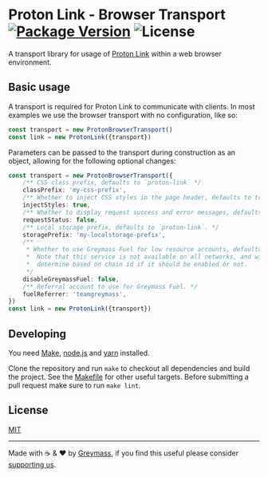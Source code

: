 # Proton Link - Browser Transport [![Package Version](https://img.shields.io/npm/v/proton-browser-transport.svg?style=flat-square)](https://www.npmjs.com/package/proton-browser-transport) ![License](https://img.shields.io/npm/l/proton-browser-transport.svg?style=flat-square)

A transport library for usage of [Proton Link](https://github.com/protonprotocol/proton-link) within a web browser environment.

## Basic usage

A transport is required for Proton Link to communicate with clients. In most examples we use the browser transport with no configuration, like so:

```ts
const transport = new ProtonBrowserTransport()
const link = new ProtonLink({transport})
```

Parameters can be passed to the transport during construction as an object, allowing for the following optional changes:

```ts
const transport = new ProtonBrowserTransport({
    /** CSS class prefix, defaults to `proton-link` */
    classPrefix: 'my-css-prefix',
    /** Whether to inject CSS styles in the page header, defaults to true. */
    injectStyles: true,
    /** Whether to display request success and error messages, defaults to true */
    requestStatus: false,
    /** Local storage prefix, defaults to `proton-link`. */
    storagePrefix: 'my-localstorage-prefix',
    /**
     * Whether to use Greymass Fuel for low resource accounts, defaults to false.
     *  Note that this service is not available on all networks, and will automatically
     *  determine based on chain id if it should be enabled or not.
     */
    disableGreymassFuel: false,
    /** Referral account to use for Greymass Fuel. */
    fuelReferrer: 'teamgreymass',
})
const link = new ProtonLink({transport})
```

## Developing

You need [Make](https://www.gnu.org/software/make/), [node.js](https://nodejs.org/en/) and [yarn](https://classic.yarnpkg.com/en/docs/install) installed.

Clone the repository and run `make` to checkout all dependencies and build the project. See the [Makefile](./Makefile) for other useful targets. Before submitting a pull request make sure to run `make lint`.

## License

[MIT](./LICENSE.md)

---

Made with ☕️ & ❤️ by [Greymass](https://greymass.com), if you find this useful please consider [supporting us](https://greymass.com/support-us).
